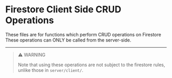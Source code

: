 # Firestore Client Side CRUD Operations

These files are for functions which perform CRUD operations on Firestore
These operations can ONLY be called from the server-side.

---

> ⚠️ WARNING
> 
> Note that using these operations are not subject to the firestore rules, unlike those in `server/client/`.
